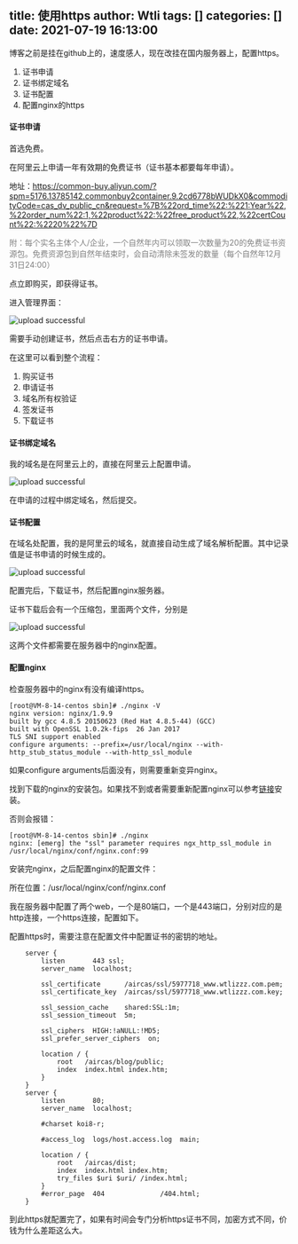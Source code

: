 title: 使用https
author: Wtli
tags: []
categories: []
date: 2021-07-19 16:13:00
---
博客之前是挂在github上的，速度感人，现在改挂在国内服务器上，配置https。

1. 证书申请
2. 证书绑定域名
3. 证书配置
4. 配置nginx的https

<!--more-->

#### 证书申请

首选免费。

在阿里云上申请一年有效期的免费证书（证书基本都要每年申请）。

地址：https://common-buy.aliyun.com/?spm=5176.13785142.commonbuy2container.9.2cd6778bWUDkX0&commodityCode=cas_dv_public_cn&request=%7B%22ord_time%22:%221:Year%22,%22order_num%22:1,%22product%22:%22free_product%22,%22certCount%22:%2220%22%7D

<font color='grey'>
附：每个实名主体个人/企业，一个自然年内可以领取一次数量为20的免费证书资源包。免费资源包到自然年结束时，会自动清除未签发的数量（每个自然年12月31日24:00）</font>

点立即购买，即获得证书。

进入管理界面：

![upload successful](/images/pasted-96.png)

需要手动创建证书，然后点击右方的证书申请。

在这里可以看到整个流程：

1. 购买证书
2. 申请证书
3. 域名所有权验证
4. 签发证书
5. 下载证书

#### 证书绑定域名

我的域名是在阿里云上的，直接在阿里云上配置申请。

![upload successful](/images/pasted-97.png)

在申请的过程中绑定域名，然后提交。

#### 证书配置

在域名处配置，我的是阿里云的域名，就直接自动生成了域名解析配置。其中记录值是证书申请的时候生成的。

![upload successful](/images/pasted-98.png)


配置完后，下载证书，然后配置nginx服务器。

证书下载后会有一个压缩包，里面两个文件，分别是

![upload successful](/images/pasted-99.png)

这两个文件都需要在服务器中的nginx配置。

#### 配置nginx

检查服务器中的nginx有没有编译https。

```
[root@VM-8-14-centos sbin]# ./nginx -V
nginx version: nginx/1.9.9
built by gcc 4.8.5 20150623 (Red Hat 4.8.5-44) (GCC) 
built with OpenSSL 1.0.2k-fips  26 Jan 2017
TLS SNI support enabled
configure arguments: --prefix=/usr/local/nginx --with-http_stub_status_module --with-http_ssl_module
```

如果configure arguments后面没有，则需要重新变异nginx。

找到下载的nginx的安装包。如果找不到或者需要重新配置nginx可以参考[链接](https://wtlizzz.com/%E6%9C%8D%E5%8A%A1%E5%99%A8%E9%83%A8%E7%BD%B2/#%E9%85%8D%E7%BD%AEnginx)安装。

否则会报错：

```
[root@VM-8-14-centos sbin]# ./nginx
nginx: [emerg] the "ssl" parameter requires ngx_http_ssl_module in /usr/local/nginx/conf/nginx.conf:99
```

安装完nginx，之后配置nginx的配置文件：

所在位置：/usr/local/nginx/conf/nginx.conf

我在服务器中配置了两个web，一个是80端口，一个是443端口，分别对应的是http连接，一个https连接，配置如下。

配置https时，需要注意在配置文件中配置证书的密钥的地址。

```
    server {
        listen       443 ssl;
        server_name  localhost;

        ssl_certificate      /aircas/ssl/5977718_www.wtlizzz.com.pem;
        ssl_certificate_key  /aircas/ssl/5977718_www.wtlizzz.com.key;

        ssl_session_cache    shared:SSL:1m;
        ssl_session_timeout  5m;

        ssl_ciphers  HIGH:!aNULL:!MD5;
        ssl_prefer_server_ciphers  on;

        location / {
            root   /aircas/blog/public;
            index  index.html index.htm;
        }
    }
    server {
        listen       80;
        server_name  localhost;

        #charset koi8-r;

        #access_log  logs/host.access.log  main;

        location / {
            root   /aircas/dist;
            index  index.html index.htm;
            try_files $uri $uri/ /index.html; 
        }
        #error_page  404              /404.html;
    }
```

到此https就配置完了，如果有时间会专门分析https证书不同，加密方式不同，价钱为什么差距这么大。

